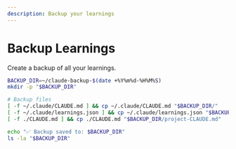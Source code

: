 ```yaml
---
description: Backup your learnings
---
```


# Backup Learnings

Create a backup of all your learnings.

```bash
BACKUP_DIR=~/claude-backup-$(date +%Y%m%d-%H%M%S)
mkdir -p "$BACKUP_DIR"

# Backup files
[ -f ~/.claude/CLAUDE.md ] && cp ~/.claude/CLAUDE.md "$BACKUP_DIR/"
[ -f ~/.claude/learnings.json ] && cp ~/.claude/learnings.json "$BACKUP_DIR/"
[ -f ./CLAUDE.md ] && cp ./CLAUDE.md "$BACKUP_DIR/project-CLAUDE.md"

echo "✅ Backup saved to: $BACKUP_DIR"
ls -la "$BACKUP_DIR"
```